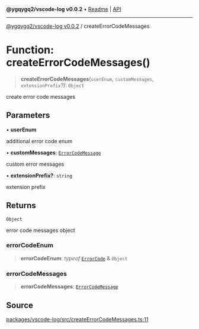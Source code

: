 **@ygqygq2/vscode-log v0.0.2** • [Readme](../README.md) \| [API](../globals.md)

***

[@ygqygq2/vscode-log v0.0.2](../README.md) / createErrorCodeMessages

# Function: createErrorCodeMessages()

> **createErrorCodeMessages**(`userEnum`, `customMessages`, `extensionPrefix`?): `Object`

create error code messages

## Parameters

• **userEnum**

additional error code enum

• **customMessages**: [`ErrorCodeMessage`](../type-aliases/ErrorCodeMessage.md)

custom error messages

• **extensionPrefix?**: `string`

extension prefix

## Returns

`Object`

error code messages object

### errorCodeEnum

> **errorCodeEnum**: *typeof* [`ErrorCode`](../-internal-/enumerations/ErrorCode.md) & `Object`

### errorCodeMessages

> **errorCodeMessages**: [`ErrorCodeMessage`](../type-aliases/ErrorCodeMessage.md)

## Source

[packages/vscode-log/src/createErrorCodeMessages.ts:11](https://github.com/ygqygq2/npm-packages/blob/b33aad4/packages/vscode-log/src/createErrorCodeMessages.ts#L11)
